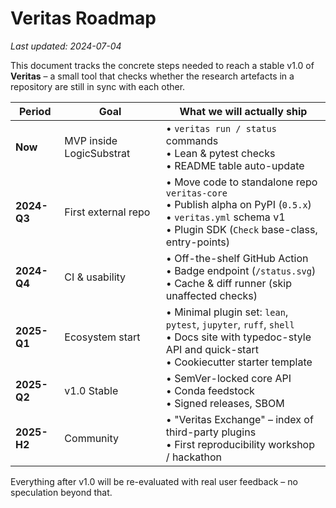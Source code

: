 # Veritas Roadmap

_Last updated: 2024-07-04_

This document tracks the concrete steps needed to reach a stable v1.0 of **Veritas** – a small tool that checks whether the research artefacts in a repository are still in sync with each other.

| Period | Goal | What we will actually ship |
| ------ | ---- | -------------------------- |
| **Now** | MVP inside LogicSubstrat | • `veritas run / status` commands<br/>• Lean & pytest checks<br/>• README table auto-update |
| **2024-Q3** | First external repo | • Move code to standalone repo `veritas-core`<br/>• Publish alpha on PyPI (`0.5.x`)<br/>• `veritas.yml` schema v1<br/>• Plugin SDK (`Check` base-class, entry-points) |
| **2024-Q4** | CI & usability | • Off-the-shelf GitHub Action<br/>• Badge endpoint (`/status.svg`)<br/>• Cache & diff runner (skip unaffected checks) |
| **2025-Q1** | Ecosystem start | • Minimal plugin set: `lean`, `pytest`, `jupyter`, `ruff`, `shell`<br/>• Docs site with typedoc-style API and quick-start<br/>• Cookiecutter starter template |
| **2025-Q2** | v1.0 Stable | • SemVer-locked core API<br/>• Conda feedstock<br/>• Signed releases, SBOM |
| **2025-H2** | Community | • "Veritas Exchange" – index of third-party plugins<br/>• First reproducibility workshop / hackathon |

Everything after v1.0 will be re-evaluated with real user feedback – no speculation beyond that. 